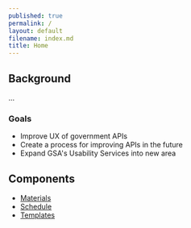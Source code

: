 ```yaml
---
published: true
permalink: /
layout: default
filename: index.md
title: Home
---
```



## Background

...

### Goals

* Improve UX of government APIs 
* Create a process for improving APIs in the future
* Expand GSA's Usability Services into new area

## Components

* [Materials](http://graybrooks.com/API-Usability-Testing/materials/)
* [Schedule](http://graybrooks.com/API-Usability-Testing/schedule/)
* [Templates](http://graybrooks.com/API-Usability-Testing/templates/)
